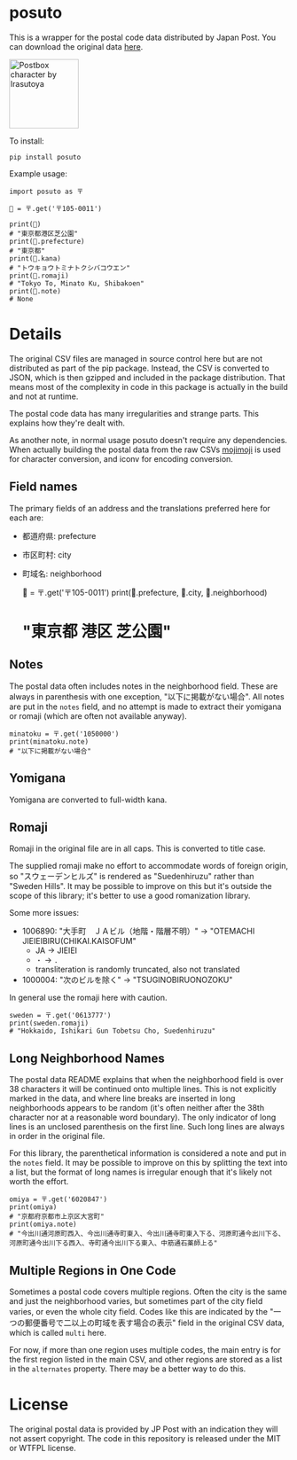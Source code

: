 # posuto

This is a wrapper for the postal code data distributed by Japan Post. You can
download the original data
[here](https://www.post.japanpost.jp/zipcode/download.html).

<img src="https://github.com/polm/posuto/raw/master/postcharacter.png" width=125 height=125 alt="Postbox character by Irasutoya" />

To install:

    pip install posuto

Example usage:

    import posuto as 〒

    🗼 = 〒.get('〒105-0011')

    print(🗼)
    # "東京都港区芝公園"
    print(🗼.prefecture)
    # "東京都"
    print(🗼.kana)
    # "トウキョウトミナトクシバコウエン"
    print(🗼.romaji)
    # "Tokyo To, Minato Ku, Shibakoen"
    print(🗼.note)
    # None

# Details

The original CSV files are managed in source control here but are not
distributed as part of the pip package. Instead, the CSV is converted to JSON,
which is then gzipped and included in the package distribution. That means most
of the complexity in code in this package is actually in the build and not at
runtime.

The postal code data has many irregularities and strange parts. This explains
how they're dealt with.

As another note, in normal usage posuto doesn't require any dependencies. When
actually building the postal data from the raw CSVs
[mojimoji](https://github.com/studio-ousia/mojimoji) is used for character
conversion, and iconv for encoding conversion.

## Field names

The primary fields of an address and the translations preferred here for each are:

- 都道府県: prefecture
- 市区町村: city
- 町域名: neighborhood
    
    🗼 = 〒.get('〒105-0011')
    print(🗼.prefecture, 🗼.city, 🗼.neighborhood)
    # "東京都 港区 芝公園"

## Notes

The postal data often includes notes in the neighborhood field. These are
always in parenthesis with one exception, "以下に掲載がない場合". All notes are
put in the `notes` field, and no attempt is made to extract their yomigana or
romaji (which are often not available anyway).

    minatoku = 〒.get('1050000')
    print(minatoku.note)
    # "以下に掲載がない場合"

## Yomigana

Yomigana are converted to full-width kana. 

## Romaji

Romaji in the original file are in all caps. This is converted to title case. 

The supplied romaji make no effort to accommodate words of foreign origin, so
"スウェーデンヒルズ" is rendered as "Suedenhiruzu" rather than "Sweden Hills".
It may be possible to improve on this but it's outside the scope of this
library; it's better to use a good romanization library.

Some more issues:

- 1006890: "大手町　ＪＡビル（地階・階層不明）" → "OTEMACHI JIEIEIBIRU(CHIKAI.KAISOFUM"
  - JA → JIEIEI
  - `・` → `.`
  - transliteration is randomly truncated, also not translated
- 1000004: "次のビルを除く" → "TSUGINOBIRUONOZOKU"

In general use the romaji here with caution.

    sweden = 〒.get('0613777')
    print(sweden.romaji)
    # "Hokkaido, Ishikari Gun Tobetsu Cho, Suedenhiruzu"

## Long Neighborhood Names

The postal data README explains that when the neighborhood field is over 38
characters it will be continued onto multiple lines. This is not explicitly
marked in the data, and where line breaks are inserted in long neighborhoods
appears to be random (it's often neither after the 38th character nor at a
reasonable word boundary). The only indicator of long lines is an unclosed
parenthesis on the first line. Such long lines are always in order in the
original file.

For this library, the parenthetical information is considered a note and put in
the `notes` field. It may be possible to improve on this by splitting the text
into a list, but the format of long names is irregular enough that it's likely
not worth the effort.

    omiya = 〒.get('6020847')
    print(omiya)
    # "京都府京都市上京区大宮町"
    print(omiya.note)
    # "今出川通河原町西入、今出川通寺町東入、今出川通寺町東入下る、河原町通今出川下る、河原町通今出川下る西入、寺町通今出川下る東入、中筋通石薬師上る"

## Multiple Regions in One Code

Sometimes a postal code covers multiple regions. Often the city is the same and
just the neighborhood varies, but sometimes part of the city field varies, or
even the whole city field. Codes like this are indicated by the
"一つの郵便番号で二以上の町域を表す場合の表示" field in the original CSV data,
which is called `multi` here.

For now, if more than one region uses multiple codes, the main entry is for the
first region listed in the main CSV, and other regions are stored as a list in
the `alternates` property. There may be a better way to do this.

# License

The original postal data is provided by JP Post with an indication they will
not assert copyright. The code in this repository is released under the MIT or
WTFPL license.
